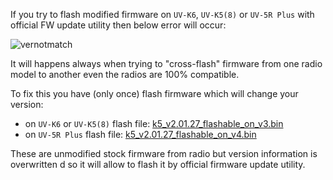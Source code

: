 If you try to flash modified firmware on `UV-K6`, `UV-K5(8)` or `UV-5R Plus` with official FW update utility then below error will occur:

![vernotmatch](https://github.com/amnemonic/Quansheng_UV-K5_Firmware/assets/29899901/34234b38-b329-45ab-bd01-afaa237040eb)

It will happens always when trying to "cross-flash" firmware from one radio model to another even the radios are 100% compatible.

To fix this you have (only once) flash firmware which will change your version:
- on `UV-K6` or `UV-K5(8)` flash file: [k5_v2.01.27_flashable_on_v3.bin](https://github.com/amnemonic/Quansheng_UV-K5_Firmware/raw/main/firmware/k5_v2.01.27_flashable_on_v3.bin)
- on `UV-5R Plus` flash file: [k5_v2.01.27_flashable_on_v4.bin](https://github.com/amnemonic/Quansheng_UV-K5_Firmware/raw/main/firmware/k5_v2.01.27_flashable_on_v4.bin)

These are unmodified stock firmware from radio but version information is overwritten d so it will allow to flash it by official firmware update utility. 

